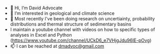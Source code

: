 - 👋 Hi, I’m David Advocate
- 👀 I’m interested in geological and climate science
- 🌱 Most recently I've been doing research on uncertiainty, probability distributions and thermal structure of sedimentary basins
- I maintain a youtube channel with videos on how to specific types of analyses in Excel and Python (https://www.youtube.com/channel/UCkD6_e7VHjgJdu96IE-pOvg)
- 📫 I can be reached at dmadvoc@gmail.com


